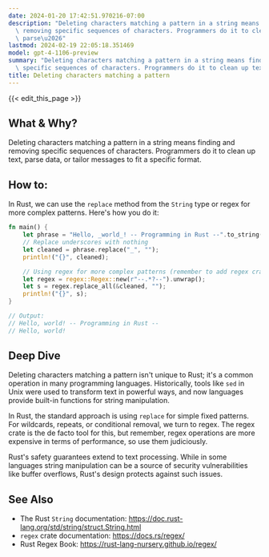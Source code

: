 ```yaml
---
date: 2024-01-20 17:42:51.970216-07:00
description: "Deleting characters matching a pattern in a string means finding and\
  \ removing specific sequences of characters. Programmers do it to clean up text,\
  \ parse\u2026"
lastmod: 2024-02-19 22:05:18.351469
model: gpt-4-1106-preview
summary: "Deleting characters matching a pattern in a string means finding and removing\
  \ specific sequences of characters. Programmers do it to clean up text, parse\u2026"
title: Deleting characters matching a pattern
---
```


{{< edit_this_page >}}

## What & Why?

Deleting characters matching a pattern in a string means finding and removing specific sequences of characters. Programmers do it to clean up text, parse data, or tailor messages to fit a specific format.

## How to:

In Rust, we can use the `replace` method from the `String` type or regex for more complex patterns. Here's how you do it:

```rust
fn main() {
    let phrase = "Hello, _world_! -- Programming in Rust --".to_string();
    // Replace underscores with nothing
    let cleaned = phrase.replace("_", "");
    println!("{}", cleaned);

    // Using regex for more complex patterns (remember to add regex crate to Cargo.toml)
    let regex = regex::Regex::new(r"--.*?--").unwrap();
    let s = regex.replace_all(&cleaned, "");
    println!("{}", s);
}

// Output:
// Hello, world! -- Programming in Rust --
// Hello, world!
```

## Deep Dive

Deleting characters matching a pattern isn't unique to Rust; it's a common operation in many programming languages. Historically, tools like `sed` in Unix were used to transform text in powerful ways, and now languages provide built-in functions for string manipulation.

In Rust, the standard approach is using `replace` for simple fixed patterns. For wildcards, repeats, or conditional removal, we turn to regex. The regex crate is the de facto tool for this, but remember, regex operations are more expensive in terms of performance, so use them judiciously.

Rust's safety guarantees extend to text processing. While in some languages string manipulation can be a source of security vulnerabilities like buffer overflows, Rust's design protects against such issues.

## See Also

- The Rust `String` documentation: https://doc.rust-lang.org/std/string/struct.String.html 
- `regex` crate documentation: https://docs.rs/regex/
- Rust Regex Book: https://rust-lang-nursery.github.io/regex/
